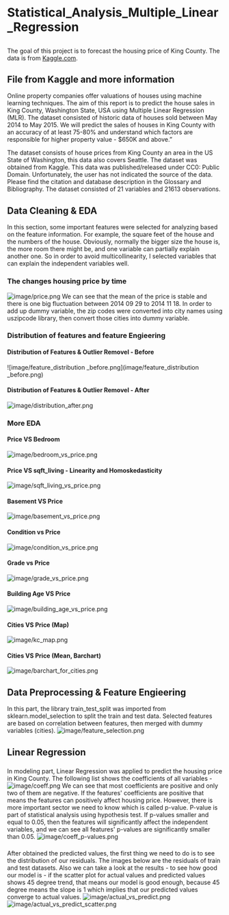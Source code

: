 # Statistical_Analysis_Multiple_Linear_Regression
##
The goal of this project is to forecast the housing price of King County.
The data is from [Kaggle.com](https://www.kaggle.com/shivachandel/kc-house-data/tasks).
## File from Kaggle and more information
Online property companies offer valuations of houses using machine learning techniques. The aim of this report is to predict the house sales in King County, Washington State, USA using Multiple Linear Regression (MLR). The dataset consisted of historic data of houses sold between May 2014 to May 2015.
We will predict the sales of houses in King County with an accuracy of at least 75-80% and understand which factors are responsible for higher property value - $650K and above.”

The dataset consists of house prices from King County an area in the US State of Washington, this data also covers Seattle. The dataset was obtained from Kaggle. This data was published/released under CC0: Public Domain. Unfortunately, the user has not indicated the source of the data. Please find the citation and database description in the Glossary and Bibliography.
The dataset consisted of 21 variables and 21613 observations.
## Data Cleaning & EDA
In this section, some important features were selected for analyzing based on the feature information. For example, the square feet of the house and the numbers of the house. Obviously, normally the bigger size the house is, the more room there might be, and one variable can partially explain another one. So in order to avoid multicollinearity, I selected variables that can explain the independent variables well.

### The changes housing price by time
![image/price.png](image/price.png)
We can see that the mean of the price is stable and there is one big fluctuation between 2014 09 29  to 2014 11 18.
In order to add up dummy variable, the zip codes were converted into city names using uszipcode library, then convert those cities into dummy variable.
###  Distribution of features and feature Engieering
####  Distribution of Features & Outlier Removel  - Before
![image/feature_distribution _before.png](image/feature_distribution _before.png)
####  Distribution of Features & Outlier Removel - After
![image/distribution_after.png](image/distribution_after.png)
### More EDA
#### Price VS Bedroom
![image/bedroom_vs_price.png](image/bedroom_vs_price.png)
#### Price VS sqft_living - Linearity and Homoskedasticity
![image/sqft_living_vs_price.png](image/sqft_living_vs_price.png)
#### Basement VS Price 
![image/basement_vs_price.png](image/basement_vs_price.png)
#### Condition vs Price 
![image/condition_vs_price.png](image/condition_vs_price.png)
####  Grade vs Price
![image/grade_vs_price.png](image/grade_vs_price.png)
#### Building   Age VS Price
![image/building_age_vs_price.png](image/building_age_vs_price.png)
#### Cities VS Price (Map)
![image/kc_map.png](image/kc_map.png)
#### Cities VS Price (Mean, Barchart)
![image/barchart_for_cities.png](image/barchart_for_cities.png)
## Data Preprocessing & Feature Engieering
In this part, the library train_test_split was imported from sklearn.model_selection to split the train and test data. Selected features are based on correlation between features, then merged with dummy variables (cities).
![image/feature_selection.png](image/feature_selection.png)
## Linear Regression
###
In modeling part, Linear Regression was applied to predict the housing price in King County. The following list shows the coefficients of all variables - 
![image/coeff.png](image/coeff.png)
We can see that most coefficients are positive and only two of them are negative.
If the features' coefficients are positive that means the features can positively affect housing price. However, there is more important sector we need to know which is called p-value. P-value is part of statistical analysis using hypothesis test. If p-values smaller and equal to 0.05, then the features will significantly affect the independent variables, and we can see all features' p-values are significantly smaller than 0.05. 
![image/coeff_p-values.png](image/coeff_p-values.png)
###
After obtained the predicted values, the first thing we need to do is to see the distribution of our residuals. The images below are the residuals of train and test datasets. Also we can take a look at the results - to see how good our model is -  if the scatter plot for actual values and predicted values shows 45 degree trend, that means our model is good enough, because 45 degree means the slope is 1 which implies that our predicted values converge to actual values.
![image/actual_vs_predict.png](image/actual_vs_predict.png)
![image/actual_vs_predict_scatter.png](image/actual_vs_predict_scatter.png)


